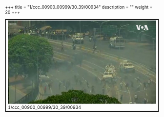 +++
title = "1/ccc_00900_00999/30_39/00934"
description = ""
weight = 20
+++

<table style="border:2px solid black;max-width:800px;max-height:800px;" 
><tr><td>
<img class="center-fit-jpg"
src="/jpg_/aaa_20190430_NxaOmWaI8sI_00933.jpg">
1/ccc_00900_00999/30_39/00934
</img></td></tr></table>
